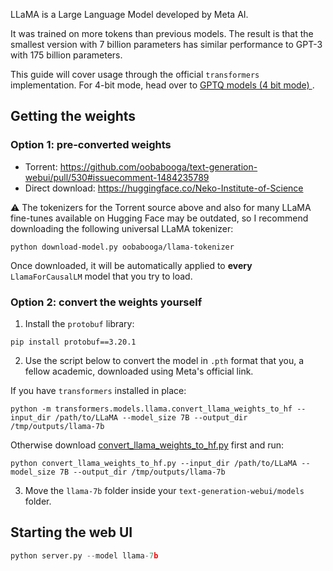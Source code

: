 LLaMA is a Large Language Model developed by Meta AI. 

It was trained on more tokens than previous models. The result is that the smallest version with 7 billion parameters has similar performance to GPT-3 with 175 billion parameters.

This guide will cover usage through the official `transformers` implementation. For 4-bit mode, head over to [GPTQ models (4 bit mode)
](GPTQ-models-(4-bit-mode).md).

## Getting the weights

### Option 1: pre-converted weights

* Torrent: https://github.com/oobabooga/text-generation-webui/pull/530#issuecomment-1484235789
* Direct download: https://huggingface.co/Neko-Institute-of-Science

⚠️ The tokenizers for the Torrent source above and also for many LLaMA fine-tunes available on Hugging Face may be outdated, so I recommend downloading the following universal LLaMA tokenizer: 

```
python download-model.py oobabooga/llama-tokenizer
```

Once downloaded, it will be automatically applied to **every** `LlamaForCausalLM` model that you try to load.

### Option 2: convert the weights yourself

1. Install the `protobuf` library:

```
pip install protobuf==3.20.1
```

2. Use the script below to convert the model in `.pth` format that you, a fellow academic, downloaded using Meta's official link.

If you have `transformers` installed in place:

```
python -m transformers.models.llama.convert_llama_weights_to_hf --input_dir /path/to/LLaMA --model_size 7B --output_dir /tmp/outputs/llama-7b
```

Otherwise download [convert_llama_weights_to_hf.py](https://github.com/huggingface/transformers/blob/main/src/transformers/models/llama/convert_llama_weights_to_hf.py) first and run:

```
python convert_llama_weights_to_hf.py --input_dir /path/to/LLaMA --model_size 7B --output_dir /tmp/outputs/llama-7b
```

3. Move the `llama-7b` folder inside your `text-generation-webui/models` folder.

## Starting the web UI

```python
python server.py --model llama-7b
```
